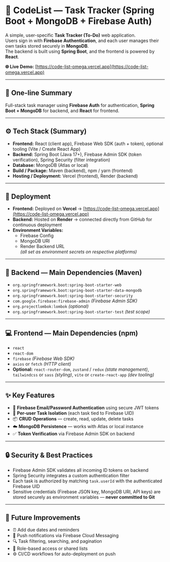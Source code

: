 # 🧩 CodeList — Task Tracker (Spring Boot + MongoDB + Firebase Auth)

A simple, user-specific **Task Tracker (To-Do)** web application.  
Users sign in with **Firebase Authentication**, and each user manages their own tasks stored securely in **MongoDB**.  
The backend is built using **Spring Boot**, and the frontend is powered by **React**.  

**🌐 Live Demo:** [https://code-list-omega.vercel.app](https://code-list-omega.vercel.app)

---

## 🧾 One-line Summary
Full-stack task manager using **Firebase Auth** for authentication, **Spring Boot + MongoDB** for backend, and **React** for frontend.

---

## ⚙️ Tech Stack (Summary)

- **Frontend:** React (client app), Firebase Web SDK (auth + token), optional tooling (Vite / Create React App)  
- **Backend:** Spring Boot (Java 17+), Firebase Admin SDK (token verification), Spring Security (filter integration)  
- **Database:** MongoDB (Atlas or local)  
- **Build / Package:** Maven (backend), npm / yarn (frontend)  
- **Hosting / Deployment:** Vercel (frontend), Render (backend)

---

## 🚀 Deployment

- **Frontend:** Deployed on **Vercel** → [https://code-list-omega.vercel.app](https://code-list-omega.vercel.app)  
- **Backend:** Hosted on **Render** → connected directly from GitHub for continuous deployment  
- **Environment Variables:**  
  - Firebase Config  
  - MongoDB URI  
  - Render Backend URL  
  *(all set as environment secrets on respective platforms)*

---

## 🧱 Backend — Main Dependencies (Maven)

- `org.springframework.boot:spring-boot-starter-web`  
- `org.springframework.boot:spring-boot-starter-data-mongodb`  
- `org.springframework.boot:spring-boot-starter-security`  
- `com.google.firebase:firebase-admin` *(Firebase Admin SDK)*  
- `org.projectlombok:lombok` *(optional)*  
- `org.springframework.boot:spring-boot-starter-test` *(test scope)*  

---

## 💻 Frontend — Main Dependencies (npm)

- `react`  
- `react-dom`  
- `firebase` *(Firebase Web SDK)*  
- `axios` or `fetch` *(HTTP client)*  
- **Optional:** `react-router-dom`, `zustand` / `redux` *(state management)*, `tailwindcss` or `sass` *(styling)*, `vite` or `create-react-app` *(dev tooling)*  

---



## ✨ Key Features

- 🔐 **Firebase Email/Password Authentication** using secure JWT tokens  
- 🧍 **Per-user Task Isolation** (each task tied to Firebase UID)  
- 📦 **CRUD Operations** — create, read, update, delete tasks  
- ☁️ **MongoDB Persistence** — works with Atlas or local instance  
- ✅ **Token Verification** via Firebase Admin SDK on backend  

---

## 🔒 Security & Best Practices

- Firebase Admin SDK validates all incoming ID tokens on backend  
- Spring Security integrates a custom authentication filter  
- Each task is authorized by matching `task.userId` with the authenticated Firebase UID  
- Sensitive credentials (Firebase JSON key, MongoDB URI, API keys) are stored securely as environment variables — **never committed to Git**  

---

## 🚧 Future Improvements

- ⏰ Add due dates and reminders  
- 🔔 Push notifications via Firebase Cloud Messaging  
- 🔍 Task filtering, searching, and pagination  
- 👥 Role-based access or shared lists  
- ⚙️ CI/CD workflows for auto-deployment on push 
